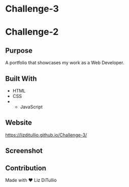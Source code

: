 # Challenge-3
# Challenge-2

## Purpose 
A portfolio that showcases my work as a Web Developer. 

## Built With 
* HTML
* CSS
* * JavaScript

## Website 
https://lizditullio.github.io/Challenge-3/

## Screenshot


## Contribution 
Made with ❤️ Liz DiTullio
